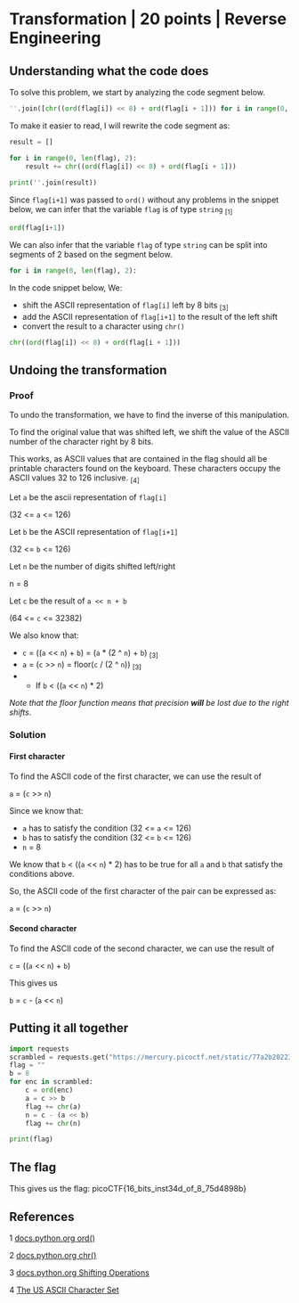 # Transformation | 20 points | Reverse Engineering
## Understanding what the code does
To solve this problem, we start by analyzing the code segment below.
```python
''.join([chr((ord(flag[i]) << 8) + ord(flag[i + 1])) for i in range(0, len(flag), 2)])
```
To make it easier to read, I will rewrite the code segment as:
```python
result = []

for i in range(0, len(flag), 2):
    result += chr((ord(flag[i]) << 8) + ord(flag[i + 1]))
    
print(''.join(result))
```
Since `flag[i+1]` was passed to `ord()` without any problems in the snippet below, we can infer that the variable `flag` is of type `string` <sub>[1]</sub>
```python
ord(flag[i+1])
```
We can also infer that the variable `flag` of type `string` can be split into segments of 2 based on the segment below.
```python
for i in range(0, len(flag), 2):
```

In the code snippet below, We:
- shift the ASCII representation of `flag[i]` left by 8 bits <sub>[3]</sub>
- add the ASCII representation of `flag[i+1]` to the result of the left shift
- convert the result to a character using `chr()`
```python
chr((ord(flag[i]) << 8) + ord(flag[i + 1]))
```
## Undoing the transformation

### Proof

To undo the transformation, we have to find the inverse of this manipulation.

To find the original value that was shifted left, we shift the value of the ASCII number of the character right by 8 bits.

This works, as ASCII values that are contained in the flag should all be printable characters found on the keyboard. These characters occupy the ASCII values 32 to 126 inclusive. <sub>[4]</sub>

Let `a` be the ascii representation of `flag[i]`

(32 <= `a` <= 126)

Let `b` be the ASCII representation of `flag[i+1]`

(32 <= `b` <= 126)

Let `n` be the number of digits shifted left/right

n = 8

Let `c` be the result of `a << n + b`

(64 <= `c` <= 32382)

We also know that:

- `c` = ((`a` << `n`) + `b`) = (`a` * (2 ^ `n`) + `b`) <sub>[3]</sub>
- `a` = (`c` >> `n`) = floor(`c` / (2 ^ `n`)) <sub>[3]</sub>
- - If `b` < ((`a` << `n`) \* 2)

*Note that the floor function means that precision **will** be lost due to the right shifts.*

### Solution

#### First character

To find the ASCII code of the first character, we can use the result of

`a` = (`c` >> `n`)

Since we know that:
- `a` has to satisfy the condition (32 <= `a` <= 126)
- `b` has to satisfy the condition (32 <= `b` <= 126)
- `n` = 8

We know that `b` < ((`a` << `n`) \* 2) has to be true for all `a` and `b` that satisfy the conditions above.

So, the ASCII code of the first character of the pair can be expressed as:

`a` = (`c` >> `n`)

#### Second character

To find the ASCII code of the second character, we can use the result of

`c` = ((`a` << `n`) + `b`)

This gives us

`b` = `c` - (`a` << `n`)

## Putting it all together
```python
import requests
scrambled = requests.get("https://mercury.picoctf.net/static/77a2b202236aa741e988581e78d277a6/enc").text
flag = ""
b = 8
for enc in scrambled:
    c = ord(enc)
    a = c >> b
    flag += chr(a)
    n = c - (a << b)
    flag += chr(n)

print(flag)
```

## The flag

This gives us the flag: picoCTF{16_bits_inst34d_of_8_75d4898b}

## References

1 [docs.python.org ord()](https://docs.python.org/3/library/functions.html?highlight=ord#ord)

2 [docs.python.org chr()](https://docs.python.org/3/library/functions.html?highlight=chr#chr)

3 [docs.python.org Shifting Operations](https://docs.python.org/3/reference/expressions.html#shifting-operations)

4 [The US ASCII Character Set](http://www.columbia.edu/kermit/ascii.html)
